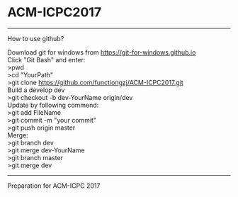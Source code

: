 # ACM-ICPC2017  



------------------------------------------------------------  

How to use github?  

Download git for windows from https://git-for-windows.github.io  
Click "Git Bash" and enter:  
	>pwd  
	>cd "YourPath"  
	>git clone https://github.com/functiongzj/ACM-ICPC2017.git  
Build a develop dev  
	>git checkout -b dev-YourName origin/dev  
Update by following commend:  
	>git add FileName  
	>git commit -m "your commit"  
	>git push origin master  
Merge:  
	>git branch dev  
	>git merge dev-YourName  
	>git branch master  
	>git merge dev  

-------------------------------------------------------------

Preparation for ACM-ICPC 2017

